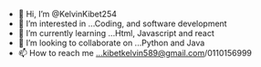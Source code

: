 - 👋 Hi, I’m @KelvinKibet254
- 👀 I’m interested in ...Coding, and software development
- 🌱 I’m currently learning ...Html, Javascript and react
- 💞️ I’m looking to collaborate on ...Python and Java
- 📫 How to reach me ...kibetkelvin589@gmail.com/0110156999

<!---
KelvinKibet254/KelvinKibet254 is a ✨ special ✨ repository because its `README.md` (this file) appears on your GitHub profile.
You can click the Preview link to take a look at your changes.
--->
